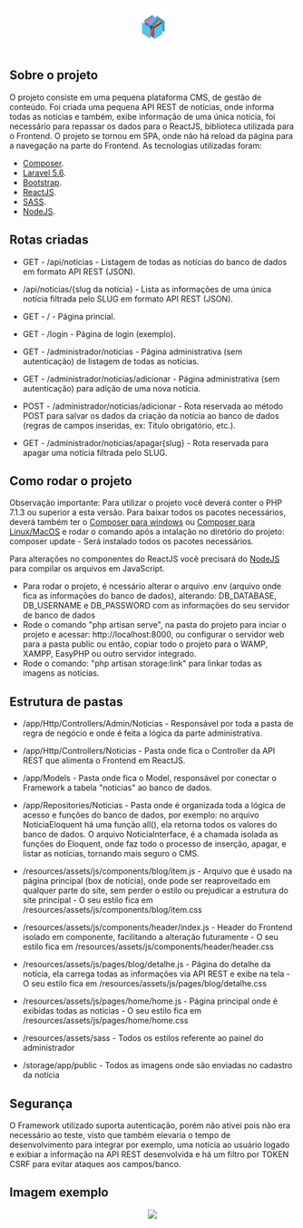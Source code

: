 <p align="center"><img src="https://github.com/brenopereira/samsung-ocean/blob/master/logo.png?raw=true"></p>

## Sobre o projeto

O projeto consiste em uma pequena plataforma CMS, de gestão de conteúdo. 
Foi criada uma pequena API REST de notícias, onde informa todas as notícias e também, exibe informação de uma única notícia, foi necessário para repassar os dados para o ReactJS, biblioteca utilizada para o Frontend. 
O projeto se tornou em SPA, onde  não há reload da página para a navegação na parte do Frontend. As tecnologias utilizadas foram:

- [Composer](https://getcomposer.org).
- [Laravel 5.6](https://laravel.com).
- [Bootstrap](https://getbootstrap.com/).
- [ReactJS](https://reactjs.org/).
- [SASS](https://sass-lang.com/).
- [NodeJS](https://nodejs.org/en/).

## Rotas criadas
- GET - /api/noticias - Listagem de todas as notícias do banco de dados em formato API REST (JSON).
- /api/noticias/{slug da noticia} - Lista as informações de uma única notícia filtrada pelo SLUG em formato API REST (JSON).

- GET - / - Página princial.
- GET - /login - Página de login (exemplo).
- GET - /administrador/noticias - Página administrativa (sem autenticação) de listagem de todas as notícias.
- GET - /administrador/noticias/adicionar - Página administrativa (sem autenticação) para adição de uma nova notícia.
- POST - /administrador/noticias/adicionar - Rota reservada ao método POST para salvar os dados da criação da notícia ao banco de dados (regras de campos inseridas, ex: Título obrigatório, etc.).
- GET - /administrador/noticias/apagar{slug} - Rota reservada para apagar uma notícia filtrada pelo SLUG.

## Como rodar o projeto

Observação importante: Para utilizar o projeto você deverá conter o PHP 7.1.3 ou superior a esta versão. Para baixar todos os pacotes necessários, deverá também ter o [Composer para windows](https://getcomposer.org/Composer-Setup.exe) ou [Composer para Linux/MacOS](https://getcomposer.org/download/) e rodar o comando após a intalação no diretório do projeto: composer update - Será instalado todos os pacotes necessários.

Para alterações no componentes do ReactJS você precisará do [NodeJS](https://nodejs.org) para compilar os arquivos em JavaScript.

- Para rodar o projeto, é ncessário alterar o arquivo .env (arquivo onde fica as informações do banco de dados), alterando: DB_DATABASE, DB_USERNAME e DB_PASSWORD com as informações do seu servidor de banco de dados
- Rode o comando "php artisan serve", na pasta do projeto para inciar o projeto e acessar: http://localhost:8000, ou configurar o servidor web para a pasta public ou então, copiar todo o projeto para o WAMP, XAMPP, EasyPHP ou outro servidor integrado. 
- Rode o comando: "php artisan storage:link" para linkar todas as imagens as notícias.

## Estrutura de pastas

- /app/Http/Controllers/Admin/Noticias - Responsável por toda a pasta de regra de negócio e onde é feita a lógica da parte administrativa.
- /app/Http/Controllers/Noticias - Pasta onde fica o Controller da API REST que alimenta o Frontend em ReactJS.

- /app/Models - Pasta onde fica o Model, responsável por conectar o Framework a tabela "noticias" ao banco de dados.
- /app/Repositories/Noticias - Pasta onde é organizada toda a lógica de acesso e funções do banco de dados, por exemplo: no arquivo NoticiaEloquent  há uma função all(), ela retorna todos os valores do banco de dados.  O arquivo  NoticiaInterface, é a chamada isolada as funções do Eloquent, onde faz todo o processo de inserção, apagar, e listar as notícias, tornando mais seguro o CMS.

- /resources/assets/js/components/blog/item.js - Arquivo que é usado na página principal (box de notícia), onde pode ser reaproveitado em qualquer parte do site, sem perder o estilo ou prejudicar a estrutura do site principal - O seu estilo fica em /resources/assets/js/components/blog/item.css
- /resources/assets/js/components/header/index.js - Header do Frontend isolado em componente, facilitando a alteração futuramente - O seu estilo fica em /resources/assets/js/components/header/header.css

- /resources/assets/js/pages/blog/detalhe.js - Página do detalhe da notícia, ela carrega todas as informações via API REST e exibe na tela - O seu estilo fica em /resources/assets/js/pages/blog/detalhe.css
- /resources/assets/js/pages/home/home.js - Página principal onde é exibidas todas as notícias - O seu estilo fica em /resources/assets/js/pages/home/home.css

- /resources/assets/sass - Todos os estilos referente ao painel do administrador

- /storage/app/public - Todos as imagens onde são enviadas no cadastro da notícia

## Segurança

O Framework utilizado suporta autenticação, porém não ativei pois não era necessário ao teste, visto que também elevaria o tempo de desenvolvimento para integrar por exemplo, uma notícia ao usuário logado e exibiar a informação na API REST desenvolvida e há um filtro por TOKEN CSRF para evitar ataques aos campos/banco.

## Imagem exemplo
<p align="center"><img src="https://github.com/brenopereira/samsung-ocean/blob/master/home-page.png?raw=true"></p>
